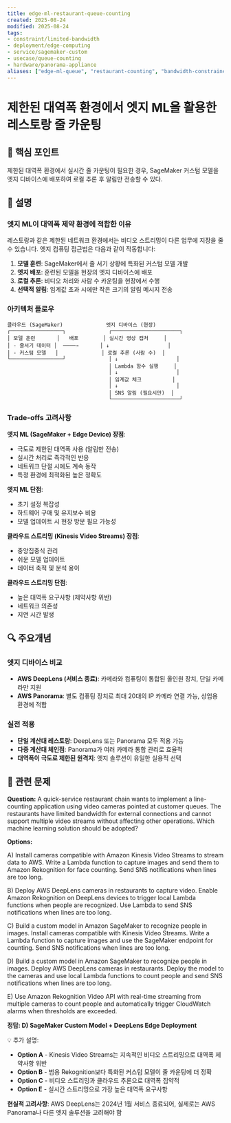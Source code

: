 ```yaml
---
title: edge-ml-restaurant-queue-counting
created: 2025-08-24
modified: 2025-08-24
tags:
- constraint/limited-bandwidth
- deployment/edge-computing
- service/sagemaker-custom
- usecase/queue-counting
- hardware/panorama-appliance
aliases: ["edge-ml-queue", "restaurant-counting", "bandwidth-constrained-ml"]
---
```


# 제한된 대역폭 환경에서 엣지 ML을 활용한 레스토랑 줄 카운팅

## 🎯 핵심 포인트

제한된 대역폭 환경에서 실시간 줄 카운팅이 필요한 경우, SageMaker 커스텀 모델을 엣지 디바이스에 배포하여 로컬 추론 후 알림만 전송할 수 있다.

## 📝 설명

### 엣지 ML이 대역폭 제약 환경에 적합한 이유

레스토랑과 같은 제한된 네트워크 환경에서는 비디오 스트리밍이 다른 업무에 지장을 줄 수 있습니다. 엣지 컴퓨팅 접근법은 다음과 같이 작동합니다:

1. **모델 훈련**: SageMaker에서 줄 서기 상황에 특화된 커스텀 모델 개발
2. **엣지 배포**: 훈련된 모델을 현장의 엣지 디바이스에 배포
3. **로컬 추론**: 비디오 처리와 사람 수 카운팅을 현장에서 수행
4. **선택적 알림**: 임계값 초과 시에만 작은 크기의 알림 메시지 전송

### 아키텍처 플로우

```
클라우드 (SageMaker)              엣지 디바이스 (현장)
┌─────────────────┐              ┌──────────────────────┐
│ 모델 훈련       │   배포        │ 실시간 영상 캡처     │
│ - 줄서기 데이터 │  ────→       │ ↓                   │
│ - 커스텀 모델   │              │ 로컬 추론 (사람 수)  │
└─────────────────┘              │ ↓                   │
                                 │ Lambda 함수 실행     │
                                 │ ↓                   │
                                 │ 임계값 체크          │
                                 │ ↓                   │
                                 │ SNS 알림 (필요시만)  │
                                 └──────────────────────┘
```

### Trade-offs 고려사항

**엣지 ML (SageMaker + Edge Device) 장점**:
- 극도로 제한된 대역폭 사용 (알림만 전송)
- 실시간 처리로 즉각적인 반응
- 네트워크 단절 시에도 계속 동작
- 특정 환경에 최적화된 높은 정확도

**엣지 ML 단점**:
- 초기 설정 복잡성
- 하드웨어 구매 및 유지보수 비용
- 모델 업데이트 시 현장 방문 필요 가능성

**클라우드 스트리밍 (Kinesis Video Streams) 장점**:
- 중앙집중식 관리
- 쉬운 모델 업데이트
- 데이터 축적 및 분석 용이

**클라우드 스트리밍 단점**:
- 높은 대역폭 요구사항 (제약사항 위반)
- 네트워크 의존성
- 지연 시간 발생

## 🔍 주요개념

### 엣지 디바이스 비교

- **AWS DeepLens (서비스 종료)**: 카메라와 컴퓨팅이 통합된 올인원 장치, 단일 카메라만 지원
- **AWS Panorama**: 별도 컴퓨팅 장치로 최대 20대의 IP 카메라 연결 가능, 상업용 환경에 적합

### 실전 적용

- **단일 계산대 레스토랑**: DeepLens 또는 Panorama 모두 적용 가능
- **다중 계산대 체인점**: Panorama가 여러 카메라 통합 관리로 효율적
- **대역폭이 극도로 제한된 원격지**: 엣지 솔루션이 유일한 실용적 선택

## 📝 관련 문제

**Question:** A quick-service restaurant chain wants to implement a line-counting application using video cameras pointed at customer queues. The restaurants have limited bandwidth for external connections and cannot support multiple video streams without affecting other operations. Which machine learning solution should be adopted?

**Options:**

A) Install cameras compatible with Amazon Kinesis Video Streams to stream data to AWS. Write a Lambda function to capture images and send them to Amazon Rekognition for face counting. Send SNS notifications when lines are too long.

B) Deploy AWS DeepLens cameras in restaurants to capture video. Enable Amazon Rekognition on DeepLens devices to trigger local Lambda functions when people are recognized. Use Lambda to send SNS notifications when lines are too long.

C) Build a custom model in Amazon SageMaker to recognize people in images. Install cameras compatible with Kinesis Video Streams. Write a Lambda function to capture images and use the SageMaker endpoint for counting. Send SNS notifications when lines are too long.

D) Build a custom model in Amazon SageMaker to recognize people in images. Deploy AWS DeepLens cameras in restaurants. Deploy the model to the cameras and use local Lambda functions to count people and send SNS notifications when lines are too long.

E) Use Amazon Rekognition Video API with real-time streaming from multiple cameras to count people and automatically trigger CloudWatch alarms when thresholds are exceeded.

**정답: D) SageMaker Custom Model + DeepLens Edge Deployment**

💡 추가 설명:

- **Option A** - Kinesis Video Streams는 지속적인 비디오 스트리밍으로 대역폭 제약사항 위반
- **Option B** - 범용 Rekognition보다 특화된 커스텀 모델이 줄 카운팅에 더 정확
- **Option C** - 비디오 스트리밍과 클라우드 추론으로 대역폭 집약적
- **Option E** - 실시간 스트리밍으로 가장 높은 대역폭 요구사항

**현실적 고려사항**: AWS DeepLens는 2024년 1월 서비스 종료되어, 실제로는 AWS Panorama나 다른 엣지 솔루션을 고려해야 함